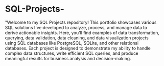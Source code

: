 # SQL-Projects-

"Welcome to my SQL Projects repository! This portfolio showcases various SQL solutions I've developed to analyze, process, and manage data to derive actionable insights.
Here, you'll find examples of data transformation, querying, data validation, data cleaning, and data visualization projects using SQL databases like PostgreSQL, SQLite, and other relational databases. 
Each project is designed to demonstrate my ability to handle complex data structures, write efficient SQL queries, and produce meaningful results for business analysis and decision-making.

